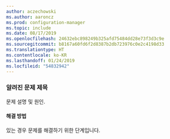 ```yaml
---
author: aczechowski
ms.author: aaroncz
ms.prod: configuration-manager
ms.topic: include
ms.date: 08/17/2019
ms.openlocfilehash: 24632ebc898249b325afd75484dd28e73f3d3c9e
ms.sourcegitcommit: b8167a60fd6f2d8387b2db723976c0e2c4198d33
ms.translationtype: HT
ms.contentlocale: ko-KR
ms.lasthandoff: 01/24/2019
ms.locfileid: "54832942"
---
```

### <a name="ki_ANCHOR"></a> 알려진 문제 제목
<!--bugID--> 문제 설명 및 원인.

#### <a name="workaround"></a>해결 방법
있는 경우 문제를 해결하기 위한 단계입니다.  